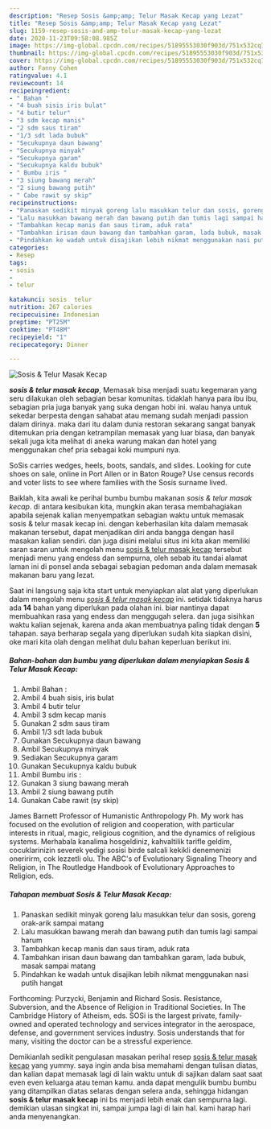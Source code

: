 ```yaml
---
description: "Resep Sosis &amp;amp; Telur Masak Kecap yang Lezat"
title: "Resep Sosis &amp;amp; Telur Masak Kecap yang Lezat"
slug: 1159-resep-sosis-and-amp-telur-masak-kecap-yang-lezat
date: 2020-11-23T09:58:08.985Z
image: https://img-global.cpcdn.com/recipes/51895553030f903d/751x532cq70/sosis-telur-masak-kecap-foto-resep-utama.jpg
thumbnail: https://img-global.cpcdn.com/recipes/51895553030f903d/751x532cq70/sosis-telur-masak-kecap-foto-resep-utama.jpg
cover: https://img-global.cpcdn.com/recipes/51895553030f903d/751x532cq70/sosis-telur-masak-kecap-foto-resep-utama.jpg
author: Fanny Cohen
ratingvalue: 4.1
reviewcount: 14
recipeingredient:
- " Bahan "
- "4 buah sisis iris bulat"
- "4 butir telur"
- "3 sdm kecap manis"
- "2 sdm saus tiram"
- "1/3 sdt lada bubuk"
- "Secukupnya daun bawang"
- "Secukupnya minyak"
- "Secukupnya garam"
- "Secukupnya kaldu bubuk"
- " Bumbu iris "
- "3 siung bawang merah"
- "2 siung bawang putih"
- " Cabe rawit sy skip"
recipeinstructions:
- "Panaskan sedikit minyak goreng lalu masukkan telur dan sosis, goreng orak-arik sampai matang"
- "Lalu masukkan bawang merah dan bawang putih dan tumis lagi sampai harum"
- "Tambahkan kecap manis dan saus tiram, aduk rata"
- "Tambahkan irisan daun bawang dan tambahkan garam, lada bubuk, masak sampai matang"
- "Pindahkan ke wadah untuk disajikan lebih nikmat menggunakan nasi putih hangat"
categories:
- Resep
tags:
- sosis
- 
- telur

katakunci: sosis  telur 
nutrition: 267 calories
recipecuisine: Indonesian
preptime: "PT25M"
cooktime: "PT48M"
recipeyield: "1"
recipecategory: Dinner

---
```



![Sosis &amp; Telur Masak Kecap](https://img-global.cpcdn.com/recipes/51895553030f903d/751x532cq70/sosis-telur-masak-kecap-foto-resep-utama.jpg)

<b><i>sosis &amp; telur masak kecap</i></b>, Memasak bisa menjadi suatu kegemaran yang seru dilakukan oleh sebagian besar komunitas. tidaklah hanya para ibu ibu, sebagian pria juga banyak yang suka dengan hobi ini. walau hanya untuk sekedar berpesta dengan sahabat atau memang sudah menjadi passion dalam dirinya. maka dari itu dalam dunia restoran sekarang sangat banyak ditemukan pria dengan ketrampilan memasak yang luar biasa, dan banyak sekali juga kita melihat di aneka warung makan dan hotel yang menggunakan chef pria sebagai koki mumpuni nya.

SoSis carries wedges, heels, boots, sandals, and slides. Looking for cute shoes on sale, online in Port Allen or in Baton Rouge? Use census records and voter lists to see where families with the Sosis surname lived.

Baiklah, kita awali ke perihal bumbu bumbu makanan <i>sosis &amp; telur masak kecap</i>. di antara kesibukan kita, mungkin akan terasa membahagiakan apabila sejenak kalian menyempatkan sebagian waktu untuk memasak sosis &amp; telur masak kecap ini. dengan keberhasilan kita dalam memasak makanan tersebut, dapat menjadikan diri anda bangga dengan hasil masakan kalian sendiri. dan juga disini melalui situs ini kita akan memiliki saran saran untuk mengolah menu <u>sosis &amp; telur masak kecap</u> tersebut menjadi menu yang endess dan sempurna, oleh sebab itu tandai alamat laman ini di ponsel anda sebagai sebagian pedoman anda dalam memasak makanan baru yang lezat.


Saat ini langsung saja kita start untuk menyiapkan alat alat yang diperlukan dalam mengolah menu <u><i>sosis &amp; telur masak kecap</i></u> ini. setidak tidaknya harus ada <b>14</b> bahan yang diperlukan pada olahan ini. biar nantinya dapat membuahkan rasa yang endess dan menggugah selera. dan juga sisihkan waktu kalian sejenak, karena anda akan membuatnya paling tidak dengan <b>5</b> tahapan. saya berharap segala yang diperlukan sudah kita siapkan disini, oke mari kita olah dengan melihat dulu bahan keperluan berikut ini.

<!--inarticleads1-->

##### Bahan-bahan dan bumbu yang diperlukan dalam menyiapkan Sosis &amp; Telur Masak Kecap:

1. Ambil  Bahan :
1. Ambil 4 buah sisis, iris bulat
1. Ambil 4 butir telur
1. Ambil 3 sdm kecap manis
1. Gunakan 2 sdm saus tiram
1. Ambil 1/3 sdt lada bubuk
1. Gunakan Secukupnya daun bawang
1. Ambil Secukupnya minyak
1. Sediakan Secukupnya garam
1. Gunakan Secukupnya kaldu bubuk
1. Ambil  Bumbu iris :
1. Gunakan 3 siung bawang merah
1. Ambil 2 siung bawang putih
1. Gunakan  Cabe rawit (sy skip)


James Barnett Professor of Humanistic Anthropology Ph. My work has focused on the evolution of religion and cooperation, with particular interests in ritual, magic, religious cognition, and the dynamics of religious systems. Merhabala kanalima hosgeldiniz, kahvaltilik tarifle geldim, cocuklarinizin severek yedigi sosisi birde salcali kekikli denemenizi oneririrm, cok lezzetli olu. The ABC&#39;s of Evolutionary Signaling Theory and Religion, in The Routledge Handbook of Evolutionary Approaches to Religion, eds. 

<!--inarticleads2-->

##### Tahapan membuat Sosis &amp; Telur Masak Kecap:

1. Panaskan sedikit minyak goreng lalu masukkan telur dan sosis, goreng orak-arik sampai matang
1. Lalu masukkan bawang merah dan bawang putih dan tumis lagi sampai harum
1. Tambahkan kecap manis dan saus tiram, aduk rata
1. Tambahkan irisan daun bawang dan tambahkan garam, lada bubuk, masak sampai matang
1. Pindahkan ke wadah untuk disajikan lebih nikmat menggunakan nasi putih hangat


Forthcoming: Purzycki, Benjamin and Richard Sosis. Resistance, Subversion, and the Absence of Religion in Traditional Societies. In The Cambridge History of Atheism, eds. SOSi is the largest private, family-owned and operated technology and services integrator in the aerospace, defense, and government services industry. Sosis understands that for many, visiting the doctor can be a stressful experience. 

Demikianlah sedikit pengulasan masakan perihal resep <u>sosis &amp; telur masak kecap</u> yang yummy. saya ingin anda bisa memahami dengan tulisan diatas, dan kalian dapat memasak lagi di lain waktu untuk di sajikan dalam saat saat even even keluarga atau teman kamu. anda dapat mengulik bumbu bumbu yang ditampilkan diatas selaras dengan selera anda, sehingga hidangan <b>sosis &amp; telur masak kecap</b> ini bs menjadi lebih enak dan sempurna lagi. demikian ulasan singkat ini, sampai jumpa lagi di lain hal. kami harap hari anda menyenangkan.
